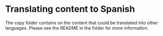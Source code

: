 # Translating content to Spanish

The copy folder contains on the content that could be translated into other languages. Please see the README in the
folder for more information.
